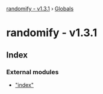 [randomify - v1.3.1](README.md) › [Globals](globals.md)

# randomify - v1.3.1

## Index

### External modules

* ["index"](modules/_index_.md)
